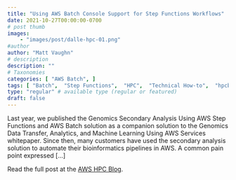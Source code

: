 ```yaml
---
title: "Using AWS Batch Console Support for Step Functions Workflows"
date: 2021-10-27T00:00:00-0700
# post thumb
images:
    - "images/post/dalle-hpc-01.png"
#author
author: "Matt Vaughn"
# description
description: ""
# Taxonomies
categories: [ "AWS Batch", ]
tags: [ "Batch",  "Step Functions",  "HPC",  "Technical How-to",  "hpcblog", ]
type: "regular" # available type (regular or featured)
draft: false
---
```


Last year, we published the Genomics Secondary Analysis Using AWS Step Functions and AWS Batch solution as a companion solution to the Genomics Data Transfer, Analytics, and Machine Learning Using AWS Services whitepaper. Since then, many customers have used the secondary analysis solution to automate their bioinformatics pipelines in AWS. A common pain point expressed […]

Read the full post at the [AWS HPC Blog](https://aws.amazon.com/blogs/hpc/using-aws-batch-console-support-for-step-functions/).
